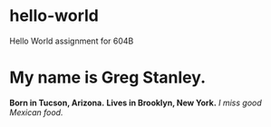 # hello-world
Hello World assignment for 604B
# My name is Greg Stanley.
**Born in Tucson, Arizona.**
**Lives in Brooklyn, New York.**
*I miss good Mexican food.*
